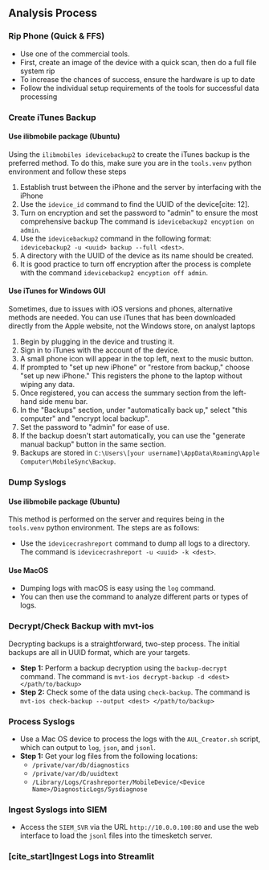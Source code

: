 ## Analysis Process 

### Rip Phone (Quick & FFS)
* Use one of the commercial tools.
* First, create an image of the device with a quick scan, then do a full file system rip
* To increase the chances of success, ensure the hardware is up to date
* Follow the individual setup requirements of the tools for successful data processing

### Create iTunes Backup
#### Use ilibmobile package (Ubuntu)
Using the `ilibmobiles idevicebackup2` to create the iTunes backup is the preferred method. To do this, make sure you are in the `tools.venv` python environment and follow these steps

1.  Establish trust between the iPhone and the server by interfacing with the iPhone
2.  Use the `idevice_id` command to find the UUID of the device[cite: 12].
3.  Turn on encryption and set the password to "admin" to ensure the most comprehensive backup The command is `idevicebackup2 encyption on admin`.
4.  Use the `idevicebackup2` command in the following format: `idevicebackup2 -u <uuid> backup --full <dest>`.
5.  A directory with the UUID of the device as its name should be created.
6.  It is good practice to turn off encryption after the process is complete with the command `idevicebackup2 encyption off admin`.

#### Use iTunes for Windows GUI 
Sometimes, due to issues with iOS versions and phones, alternative methods are needed. You can use iTunes that has been downloaded directly from the Apple website, not the Windows store, on analyst laptops

1.  Begin by plugging in the device and trusting it.
2.  Sign in to iTunes with the account of the device.
3.  A small phone icon will appear in the top left, next to the music button.
4.  If prompted to "set up new iPhone" or "restore from backup," choose "set up new iPhone." This registers the phone to the laptop without wiping any data.
5.  Once registered, you can access the summary section from the left-hand side menu bar.
6.  In the "Backups" section, under "automatically back up," select "this computer" and "encrypt local backup".
7.  Set the password to "admin" for ease of use.
8.  If the backup doesn't start automatically, you can use the "generate manual backup" button in the same section.
9.  Backups are stored in `C:\Users\[your username]\AppData\Roaming\Apple Computer\MobileSync\Backup`.

### Dump Syslogs 
#### Use ilibmobile package (Ubuntu)
This method is performed on the server and requires being in the `tools.venv` python environment. The steps are as follows:
* Use the `idevicecrashreport` command to dump all logs to a directory. The command is `idevicecrashreport -u <uuid> -k <dest>`.

#### Use MacOS 
* Dumping logs with macOS is easy using the `log` command.
* You can then use the command to analyze different parts or types of logs.

### Decrypt/Check Backup with mvt-ios 
Decrypting backups is a straightforward, two-step process. The initial backups are all in UUID format, which are your targets.

* **Step 1:** Perform a backup decryption using the `backup-decrypt` command. The command is `mvt-ios decrypt-backup -d <dest> </path/to/backup>`
* **Step 2:** Check some of the data using `check-backup`. The command is `mvt-ios check-backup --output <dest> </path/to/backup>`
### Process Syslogs 
* Use a Mac OS device to process the logs with the `AUL_Creator.sh` script, which can output to `log`, `json`, and `jsonl`.
* **Step 1:** Get your log files from the following locations:
    * `/private/var/db/diagnostics` 
    * `/private/var/db/uuidtext` 
    * `/Library/Logs/Crashreporter/MobileDevice/<Device Name>/DiagnosticLogs/Sysdiagnose` 

### Ingest Syslogs into SIEM 
* Access the `SIEM_SVR` via the URL `http://10.0.0.100:80` and use the web interface to load the `jsonl` files into the timesketch server.

### [cite_start]Ingest Logs into Streamlit 
